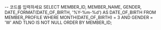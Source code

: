 -- 코드를 입력하세요
SELECT 
    MEMBER_ID, 
    MEMBER_NAME, 
    GENDER, 
    DATE_FORMAT(DATE_OF_BIRTH, '%Y-%m-%d') AS DATE_OF_BIRTH
FROM MEMBER_PROFILE
WHERE MONTH(DATE_OF_BIRTH) = 3 AND GENDER = 'W' AND TLNO IS NOT NULL
ORDER BY MEMBER_ID;